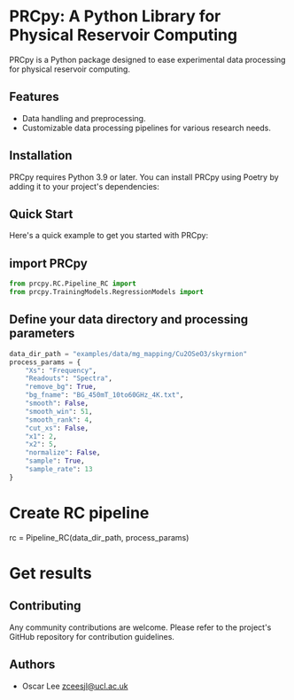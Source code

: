 # PRCpy: A Python Library for Physical Reservoir Computing

PRCpy is a Python package designed to ease experimental data processing for physical reservoir computing.

## Features

- Data handling and preprocessing.
- Customizable data processing pipelines for various research needs.

## Installation

PRCpy requires Python 3.9 or later. You can install PRCpy using Poetry by adding it to your project's dependencies:


## Quick Start

Here's a quick example to get you started with PRCpy:

## import PRCpy
```python
from prcpy.RC.Pipeline_RC import 
from prcpy.TrainingModels.RegressionModels import
```

## Define your data directory and processing parameters
```python
data_dir_path = "examples/data/mg_mapping/Cu2OSeO3/skyrmion"
process_params = {
    "Xs": "Frequency",
    "Readouts": "Spectra",
    "remove_bg": True,
    "bg_fname": "BG_450mT_10to60GHz_4K.txt",
    "smooth": False,
    "smooth_win": 51,
    "smooth_rank": 4,
    "cut_xs": False,
    "x1": 2,
    "x2": 5,
    "normalize": False,
    "sample": True,
    "sample_rate": 13
}
```

# Create RC pipeline
rc = Pipeline_RC(data_dir_path, process_params)

# Get results


## Contributing

Any community contributions are welcome. Please refer to the project's GitHub repository for contribution guidelines.

## Authors

- Oscar Lee <zceesjl@ucl.ac.uk>


